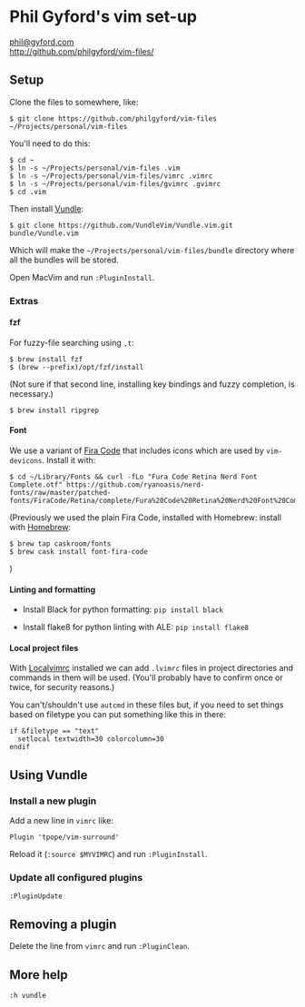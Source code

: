 # Phil Gyford's vim set-up

phil@gyford.com  
http://github.com/philgyford/vim-files/

## Setup

Clone the files to somewhere, like:

	$ git clone https://github.com/philgyford/vim-files ~/Projects/personal/vim-files

You'll need to do this:

    $ cd ~
    $ ln -s ~/Projects/personal/vim-files .vim
    $ ln -s ~/Projects/personal/vim-files/vimrc .vimrc
    $ ln -s ~/Projects/personal/vim-files/gvimrc .gvimrc
	$ cd .vim

Then install [Vundle](https://github.com/VundleVim/Vundle.vim):

	$ git clone https://github.com/VundleVim/Vundle.vim.git bundle/Vundle.vim

Which will make the `~/Projects/personal/vim-files/bundle` directory where all
the bundles will be stored.

Open MacVim and run `:PluginInstall`.

### Extras

#### fzf

For fuzzy-file searching using `,t`:

	$ brew install fzf
	$ (brew --prefix)/opt/fzf/install

(Not sure if that second line, installing key bindings and fuzzy completion, is necessary.)

	$ brew install ripgrep


#### Font

We use a variant of [Fira Code](https://github.com/tonsky/FiraCode) that
includes icons which are used by `vim-devicons`. Install it with:

	$ cd ~/Library/Fonts && curl -fLo "Fura Code Retina Nerd Font Complete.otf" https://github.com/ryanoasis/nerd-fonts/raw/master/patched-fonts/FiraCode/Retina/complete/Fura%20Code%20Retina%20Nerd%20Font%20Complete.otf

(Previously we used the plain Fira Code, installed with Homebrew:
install with [Homebrew](http://brew.sh/): 

	$ brew tap caskroom/fonts
	$ brew cask install font-fira-code
)

#### Linting and formatting

* Install Black for python formatting: `pip install black`

* Install flake8 for python linting with ALE: `pip install flake8`


#### Local project files

With [Localvimrc](https://github.com/embear/vim-localvimrc) installed we can
add `.lvimrc` files in project directories and commands in them will be used.
(You'll probably have to confirm once or twice, for security reasons.)

You can't/shouldn't use `autcmd` in these files but, if you need to set things
based on filetype you can put something like this in there:

    if &filetype == "text"
      setlocal textwidth=30 colorcolumn=30
    endif


## Using Vundle

### Install a new plugin

Add a new line in `vimrc` like:

	Plugin 'tpope/vim-surround'

Reload it (`:source $MYVIMRC`) and run `:PluginInstall`.

### Update all configured plugins

`:PluginUpdate`


## Removing a plugin

Delete the line from `vimrc` and run `:PluginClean`.


## More help

`:h vundle`

